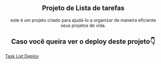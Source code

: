<h2 align='center'>Projeto de Lista de tarefas</h2>

<p align='center'>este é um projeto criado para ajudá-lo a organizar de maneira
eficiente seus projetos de vida.</p>

<h2 align='center'>Caso você queira ver o deploy deste projeto👇</h2>
<a href='https://task-list-nine-eta.vercel.app/' target='_blank'>Task List Deploy</a>
